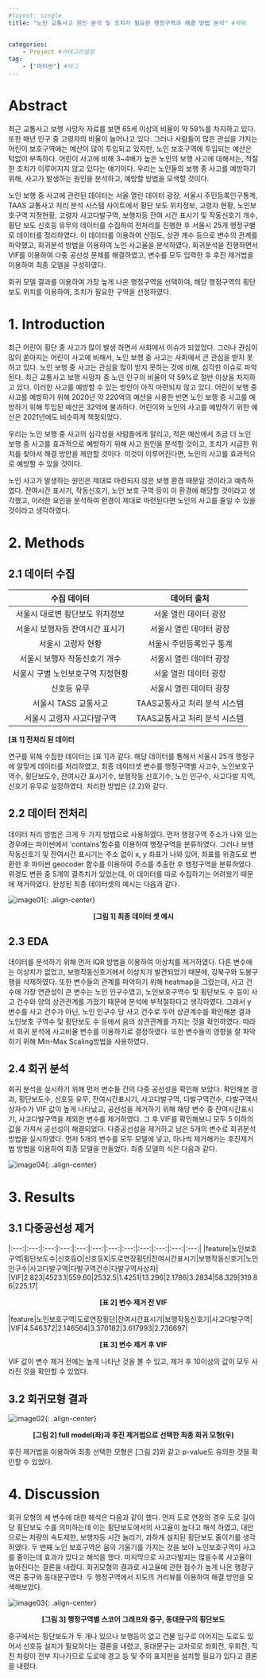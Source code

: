 ```yaml
---
#layout: single
title: "노인 교통사고 원인 분석 및 조치가 필요한 행정구역과 해결 방법 분석" #제목


categories: 
    - Project #카테고리설정
tag: 
    - ["파이썬"] #테그
---
```



# Abstract

최근 교통사고 보행 사망자 자료를 보면 65세 이상의 비율이 약 59%를 차지하고 있다. 또한 매년 인구 중 고령자의 비율이 늘어나고 있다. 그러나 사람들이 많은 관심을 가지는 어린이 보호구역에는 예산이 많이 투입되고 있지만, 노인 보호구역에 투입되는 예산은 턱없이 부족하다. 어린이 사고에 비해 3~4배가 높은 노인의 보행 사고에 대해서는, 적절한 조치가 이루어지지 않고 있다는 얘기이다. 우리는 노인들의 보행 중 사고를 예방하기 위해, 사고가 발생하는 원인을 분석하고, 예방할 방법을 모색할 것이다.

노인 보행 중 사고에 관련된 데이터는 서울 열린 데이터 광장, 서울시 주민등록인구통계, TAAS 교통사고 처리 분석 시스템 사이트에서 횡단 보도 위치정보, 고령자 현황, 노인보호구역 지정현황, 고령자 사고다발구역, 보행자등 잔여 시간 표시기 및 작동신호기 개수, 횡단 보도 신호등 유무의 데이터를 수집하여 전처리를 진행한 후 서울시 25개 행정구별로 데이터를 정리하였다. 이 데이터를 이용하여 산점도, 상관 계수 등으로 변수의 관계를 파악했고, 회귀분석 방법을 이용하여 노인 사고율을 분석하였다. 회귀분석을 진행하면서 VIF를 이용하여 다중 공선성 문제를 해결하였고, 변수를 모두 입력한 후 후진 제거법을 이용하여 최종 모델을 구성하였다.

회귀 모델 결과를 이용하여 가장 높게 나온 행정구역을 선택하여, 해당 행정구역의 횡단보도 위치를 이용하여, 조치가 필요한 구역을 선정하였다.

# 1. Introduction

최근 어린이 횡단 중 사고가 많이 발생 하면서 사회에서 이슈가 되었었다. 그러나 관심이 많이 쏟아지는 어린이 사고에 비해서, 노인 보행 중 사고는 사회에서 큰 관심을 받지 못하고 있다. 노인 보행 중 사고는 관심을 많이 받지 못하는 것에 비해, 심각한 이슈로 파악된다. 최근 교통사고 보행 사망자 중 노인 인구의 비율이 약 59%로 절반 이상을 차지하고 있다. 
이러한 사고를 예방할 수 있는 방안이 아직 마련되지 않고 있다. 어린이 보행 중 사고를 예방하기 위해 2020년 약 220억의 예산을 사용한 반면 노인 보행 중 사고를 예방하기 위해 투입된 예산은 32억에 불과하다. 어린이와 노인의 사고를 예방하기 위한 예산은 2021년에도 비슷하게 책정되었다.

우리는 노인 보행 중 사고의 심각성을 사람들에게 알리고, 적은 예산에서 조금 더 노인 보행 중 사고를 효과적으로 예방하기 위해 사고 원인을 분석할 것이고, 조치가 시급한 위치를 찾아서 해결 방안을 제안할 것이다. 이것이 이루어진다면, 노인의 사고를 효과적으로 예방할 수 있을 것이다.

노인 사고가 발생하는 원인은 제대로 마련되지 않은 보행 환경 때문일 것이라고 예측하였다. 잔여시간 표시기, 작동신호기, 노인 보호 구역 등이 이 환경에 해당할 것이라고 생각했고, 이러한 요인을 분석하여 환경이 제대로 마련된다면 노인의 사고를 줄일 수 있을 것이라고 생각하였다.

# 2. Methods

## 2.1 데이터 수집


|수집 데이터|데이터 출처|
|:---:|:---:|
|서울시 대로변 횡단보도 위치정보|서울 열린 데이터 광장|
|서울시 보행자등 잔여시간 표시기|서울시 열린 데이터 광장|
|서울시 고령자 현황|서울시 주민등록인구 통계|
|서울시 보행자 작동신호기 개수|서울시 열린 데이터 광장|
|서울시 구별 노인보호구역 지정현황|서울 열린 데이터 광장|
|신호등 유무|서울시 열린 데이터 광장|
|서울시 TASS 교통사고|TAAS교통사고 처리 분석 시스템|
|서울시 고령자 사고다발구역|TAAS교통사고 처리 분석 시스템|

**[표 1] 전처리 된 데이터**

연구를 위해 수집한 데이터는 [표 1]과 같다. 해당 데이터를 통해서 서울시 25개 행정구에 알맞게 데이터를 처리하였고, 최종 데이터셋 변수를 행정구역별 사고수, 노인보호구역수, 횡단보도수, 잔여시간 표시기수, 보행작동 신호기수, 노인 인구수, 사고다발 지역, 신호기 유무로 설정하였다. 처리한 방법은 (2.2)와 같다. 


## 2.2 데이터 전처리

데이터 처리 방법은 크게 두 가지 방법으로 사용하였다. 먼저 행정구역 주소가 나와 있는 경우에는 파이썬에서 ‘contains’함수를 이용하여 행정구역을 분류하였다. 그러나 보행작동신호기 및 잔여시간 표시기는 주소 없이 x, y 좌표가 나와 있어, 좌표를 위경도로 변환한 후 파이썬 geocoder 함수를 이용하여 주소를 추출한 후 행정구역을 분류하였다. 위경도 변환 중 5개의 결측치가 있었는데, 이 데이터를 따로 수집하기는 어려웠기 때문에 제거하였다. 완성된 최종 데이터셋의 예시는 다음과 같다.

![image01](/assets/images/Silver_zone/image01.png){: .align-center}

**<center>[그림 1] 최종 데이터 셋 예시</center>**


## 2.3 EDA

데이터를 분석하기 위해 먼저 IQR 방법을 이용하여 이상치를 제거하였다. 다른 변수에는 이상치가 없었고, 보행작동신호기에서 이상치가 발견되었기 때문에, 강북구와 도봉구 행을 삭제하였다.
또한 변수들의 관계를 파악하기 위해 heatmap을 그렸는데, 사고 건수에 가장 연관성이 큰 변수는 노인 인구수였고, 노인보호구역수 및 횡단보도 수 등이 사고 건수와 양의 상관관계를 가졌기 때문에 분석에 부적절하다고 생각하였다. 그래서 y 변수를 사고 건수가 아닌, 노인 인구수 당 사고 건수로 두어 상관계수를 확인해본 결과 노인보호 구역수 및 횡단보도 수 등에서 음의 상관관계를 가지는 것을 확인하였다. 따라서 회귀 분석에 사고비율 변수를 이용하기로 결정하였다. 또한 변수들의 영향을 잘 파악하기 위해 Min-Max Scaling방법을 사용하였다.

## 2.4 회귀 분석

회귀 분석을 실시하기 위해 먼저 변수들 간의 다중 공선성을 확인해 보았다. 확인해본 결과, 횡단보도수, 신호등 유무, 잔여시간표시기, 사고다발구역, 다발구역건수, 다발구역사상자수가 VIF 값이 높게 나타났고, 공선성을 제거하기 위해 해당 변수 중 잔여시간표시기, 사고다발구역을 제외한 변수를 제거하였다. 그 후 VIF를 확인해보니 모두 5 이하의 값을 가져서 공선성이 해결되었다.
다중공선성을 제거하고 남은 5개의 변수로 회귀분석방법을 실시하였다. 먼저 5개의 변수를 모두 모델에 넣고, 하나씩 제거해가는 후진제거법 방법을 이용하여 최종 모델을 만들었다. 최종 모델의 식은 다음과 같다.


![image04](/assets/images/Silver_zone/image04.png){: .align-center}

# 3. Results

## 3.1 다중공선성 제거                

|:---:|:---:|:---:|:---:|:---:|:---:|:---:|:---:|:---:|:---:|:---:|:---:|
|feature|노인보호구역|횡단보도수|신호등O|신호등X|도로연장횡단|잔여시간표시기|보행작동신호기|노인인구수|사고다발구역|다발구역건수|다발구역사상자|
|VIF|2.823|4523.1|559.60|2532.5|1.4251|13.296|2.1786|3.2834|58.329|319.86|225.17|

**<center>[표 2] 변수 제거 전 VIF</center>** 


|feature|노인보호구역|도로연장횡단|잔여시간표시기|보행작동신호기|사고다발구역|
|VIF|4.546372|2.146564|3.370182|3.617993|2.736697|

**<center>[표 3] 변수 제거 후 VIF</center>** 

VIF 값이 변수 제거 전에는 높게 나타난 것을 볼 수 있고, 제거 후 10이상의 값이 모두 사라진 것을 확인할 수 있었다.

## 3.2 회귀모형 결과

![image02](/assets/images/Silver_zone/image02.png){: .align-center}

**<center>[그림 2] full model(좌)과 후진 제거법으로 선택한 최종 회귀 모형(우)</center>**

후진 제거법을 이용하여 최종 선택한 모형은 [그림 2]와 같고 p-value도 유의한 것을 확인할 수 있었다. 

# 4. Discussion

회귀 모형의 세 변수에 대한 해석은 다음과 같이 했다. 먼저 도로 연장의 경우 도로 길이당 횡단보도 수를 의미하는데 이는 횡단보도에서의 사고율이 높다고 해석 하였고, 대안으로는 차량의 속도제한, 보행자등 시간 늘리기, 과하게 설치된 횡단보도 줄이기를 생각하였다. 두 번째 노인 보호구역은 음의 기울기를 가지는 것을 보아 노인보호구역이 사고를 줄이는데 효과가 있다고 해석을 했다. 마지막으로 사고다발지는 많을수록 사고율이 높아진다는 결론을 내렸다. 
회귀모형의 결과로 사고율에 관한 점수가 높게 나온 행정구역은 중구와 동대문구였다. 두 행정구역에서 지도의 거리뷰를 이용하여 해결 방안을 모색해보았다.

![image03](/assets/images/Silver_zone/image03.png){: .align-center}

**<center>[그림 3] 행정구역별 스코어 그래프와 중구, 동대문구의 횡단보도</center>**

중구에서는 횡단보도가 두 개나 있으나 보행등이 없고 건물 입구로 이어지는 도로도 있어서 신호등 설치가 필요하다는 결론을 내렸고, 동대문구는 교차로로 좌회전, 우회전, 직진 차량이 전부 지나가므로 도로에 경고 등 및 주의 표지판을 설치할 필요가 있다고 결론을 내렸다.
